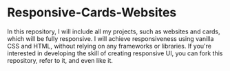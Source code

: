 # Responsive-Cards-Websites
In this repository, I will include all my projects, such as websites and cards, which will be fully responsive. I will achieve responsiveness using vanilla CSS and HTML, without relying on any frameworks or libraries. If you're interested in developing the skill of creating responsive UI, you can fork this repository, refer to it, and even like it.
